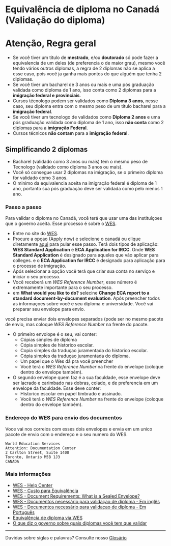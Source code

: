 # Equivalência de diploma no Canadá (Validação do diploma)

# Atenção, Regra geral
- Se você tiver um titulo de **mestrado**, e/ou **doutorado** só pode fazer a equivalencia de um deles (de preferencia o de maior grau), mesmo você tendo vários outros diplomas, a regra de 2 diplomas não se aplica a esse caso, pois você ja ganha mais pontos do que alguém que tenha 2 diplomas.
- Se você tiver um bacharel de 3 anos ou mais e uma pós graduação validada como diploma de 1 ano, isso conta como 2 diplomas para a **imigração federal e provinciais**.
- Cursos técnologo podem ser validados como **Diploma 3 anos**, nesse caso, seu diploma entra com o mesmo peso de um titulo bacharel para a **imigração federal**.
- Se você tiver um tecnologo de validados como **Diploma 2 anos** e uma pós graduação validada como diploma de 1 ano, isso **não conta** como 2 diplomas para a **imigração Federal**.
- Cursos técnicos **não contam** para a **imigração federal**.

## Simplificando 2 diplomas
- Bacharel (validado como 3 anos ou mais) tem o mesmo peso de Tecnologo (validado como diploma 3 anos ou mais).
- Você só consegue usar 2 diplomas na imigração, se o primeiro diploma for validado como 3 anos.
- O minimo da equivalencia aceita na imigração federal é diploma de 1 ano, portanto sua pós graduação deve ser validada como pelo menos 1 ano.

### Passo a passo
Para validar o diploma no Canadá, você terá que usar uma das instituíçoes que o governo aceita.
Esse processo é sobre o [WES](https://www.wes.org/ca/).

- Entre no site do [WES](https://www.wes.org/ca/).
- Procure a opçao (Apply now) e selecione o canadá ou clique diretamente [aqui](https://applications.wes.org/createaccount/home/select-eval-type) para pular esse passo.
Terá dois tipos de aplicação:  **WES Standard Application** e **ECA Application for IRCC**. Onde **WES Standard Application** é designado para aqueles que vão aplicar para colleges. e o **ECA Application for IRCC** é designado para aplicação para o processo de imigração.
- Após selecionar a opção você terá que criar sua conta no serviço e iniciar o seu processo.
- Você receberá um *WES Reference Number*, esse número é extremamente importante para o seu processo.
- em **What would you like to do?** selecine **Change ECA report to a standard document-by-document evaluation**.
Após preencher todos as informaçoes sobre você e seu diploma e universidade. 
Você vai preparar seu envelope para envio.  

você precisa enviar dois envelopes separados (pode ser no mesmo pacote de envio, mas coloque *WES Reference Number* na frente do pacote.
* O primeiro envolope é o seu, vai conter: 
  * Cópias simples de diploma 
  * Cópia simples de historico escolar.
  * Copia simples da traduçao juramentada do historico escolar.
  * Cópia simples da traduçao juramentada do diploma. 
  * Um papel que o Wes dá pra você preencher 
  * Você terá o *WES Reference Number* na frente do envelope (coloque dentro do envelope também).
* O segundo envelope quem faz é a sua faculdade, esse envelope deve ser lacrado e carimbado nas dobras, colado, e de preferencia em um envelope da faculdade. Esse deve conter:
  * Historico escolar em papel timbrado e assinado. 
  * Você terá o *WES Reference Number* na frente do envelope (coloque dentro do envelope também).
 
### Endereço do WES para envio dos documentos
Voce vai nos correios com esses dois envelopes e envia em um unico pacote de envio com o endereço e o seu numero do WES.

```
World Education Services
Attention: Documentation Center
2 Carlton Street, Suite 1400
Toronto, Ontario M5B 1J3
CANADA
```

### Mais informações
* [WES - Help Center](https://www.wes.org/help#/path/Applying-to-WES/)
* [WES - Custo para Equivalência](https://www.wes.org/evaluations-and-fees/immigration/)
* [WES - Document Requirements: What is a Sealed Envelope?](https://www.youtube.com/watch?v=_dmkibY8DPk&t=4s)
* [WES - Documentos necessário para validaçao de diploma - Em inglês](https://www.wes.org/ca/required-documents/)
* [WES - Documentos necessário para validaçao de diploma - Em Português](https://applications.wes.org/required/brazil.asp?ctry=ca)
* [Equivalência de diploma via WES](https://vainevar.wordpress.com/2017/04/27/equivalencia-de-diploma-via-wes/)
* [O que diz o governo sobre quais diplomas você tem que validar](https://www.canada.ca/en/immigration-refugees-citizenship/services/immigrate-canada/express-entry/documents/education-assessed/who.html)

---
Duvidas sobre siglas e palavras? Consulte nosso [Glosário](https://github.com/ti-no-canada/imigracao-para-o-canada/blob/master/glossario.md)
